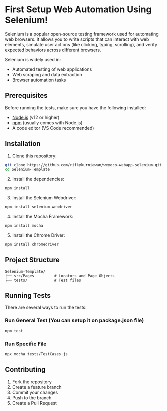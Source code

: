 # First Setup Web Automation Using Selenium!

Selenium is a popular open-source testing framework used for automating web browsers. It allows you to write scripts that can interact with web elements, simulate user actions (like clicking, typing, scrolling), and verify expected behaviors across different browsers.

Selenium is widely used in:
- Automated testing of web applications
- Web scraping and data extraction
- Browser automation tasks

## Prerequisites

Before running the tests, make sure you have the following installed:
- [Node.js](https://nodejs.org/) (v12 or higher)
- [npm](https://www.npmjs.com/) (usually comes with Node.js)
- A code editor (VS Code recommended)

## Installation

1. Clone this repository:
```bash
git clone https://github.com/rifkykurniawan/weyoco-webapp-selenium.git
cd Selenium-Template
```

2. Install the dependencies:
```bash
npm install
```
3. Install the Selenium Webdriver:
```bash
npm install selenium-webdriver

```
4. Install the Mocha Framework:
```bash
npm install mocha

```
5. Install the Chrome Driver:
```bash
npm install chromedriver

```

## Project Structure

```
Selenium-Template/
├── src/Pages         # Locators and Page Objects
├── tests/            # Test files
```
## Running Tests

There are several ways to run the tests:

### Run General Test (You can setup it on package.json file)
```bash
npm test
```

### Run Specific File
```bash
npx mocha tests/TestCases.js
```
## Contributing

1. Fork the repository
2. Create a feature branch
3. Commit your changes
4. Push to the branch
5. Create a Pull Request
